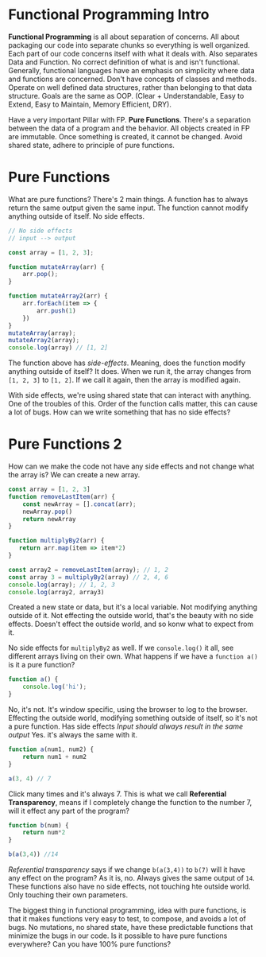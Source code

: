 # Functional Programming Intro 

**Functional Programming** is all about separation of concerns. All about packaging our code into separate chunks so everything is well organized. Each part of our code concerns itself with what it deals with. Also separates Data and Function. No correct definition of what is and isn't functional. Generally, functional languages have an emphasis on simplicity where data and functions are concerned. Don't have concepts of classes and methods. Operate on well defined data structures, rather than belonging to that data structure. Goals are the same as OOP. (Clear + Understandable, Easy to Extend, Easy to Maintain, Memory Efficient, DRY).

Have a very important Pillar with FP. **Pure Functions**. There's a separation between the data of a program and the behavior. All objects created in FP are immutable. Once something is created, it cannot be changed. Avoid shared state, adhere to principle of pure functions. 

# Pure Functions 

What are pure functions? There's 2 main things. A function has to always return the same output given the same input. The function cannot modify anything outside of itself. No side effects. 

```js
// No side effects 
// input --> output

const array = [1, 2, 3];

function mutateArray(arr) {
    arr.pop();
}

function mutateArray2(arr) {
    arr.forEach(item => {
        arr.push(1)
    })
}
mutateArray(array);
mutateArray2(array);
console.log(array) // [1, 2]
```

The function above has *side-effects*. Meaning, does the function modify anything outside of itself? It does. When we run it, the array changes from `[1, 2, 3]` to `[1, 2]`. If we call it again, then the array is modified again. 

With side effects, we're using shared state that can interact with anything. One of the troubles of this. Order of the function calls matter, this can cause a lot of bugs. How can we write something that has no side effects?

# Pure Functions 2

How can we make the code not have any side effects and not change what the array is? We can create a new array. 

```js
const array = [1, 2, 3]
function removeLastItem(arr) {
    const newArray = [].concat(arr);
    newArray.pop()
    return newArray 
}

function multiplyBy2(arr) {
   return arr.map(item => item*2)
}

const array2 = removeLastItem(array); // 1, 2
const array 3 = multiplyBy2(array) // 2, 4, 6
console.log(array); // 1, 2, 3
console.log(array2, array3)
```

Created a new state or data, but it's a local variable. Not modifying anything outside of it. Not effecting the outside world, that's the beauty with no side effects. Doesn't effect the outside world, and so konw what to expect from it. 

No side effects for `multiplyBy2` as well. If we `console.log()` it all, see different arrays living on their own. What happens if we have a `function a()` is it a pure function? 

```js
function a() {
    console.log('hi');
}
```

No, it's not. It's window specific, using the browser to log to the browser. Effecting the outside world, modifying something outside of itself, so it's not a pure function. Has side effects *Input should always result in the same output*  Yes. it's always the same with it. 

```js
function a(num1, num2) {
    return num1 + num2
}

a(3, 4) // 7
```
Click many times and it's always 7. This is what we call **Referential Transparency**, means if I completely change the function to the number 7, will it effect any part of the program? 

```js
function b(num) {
    return num*2
}

b(a(3,4)) //14 
```

*Referential transparency* says if we change `b(a(3,4))` to `b(7)` will it have any effect on the program? As it is, no. Always gives the same output of `14`. These functions also have no side effects, not touching hte outside world. Only touching their own parameters. 

The biggest thing in functional programming, idea with pure functions, is that it makes functions very easy to test, to compose, and avoids a lot of bugs. No mutations, no shared state, have these predictable functions that minimize the bugs in our code. Is it possible to have pure functions everywhere? Can you have 100% pure functions? 